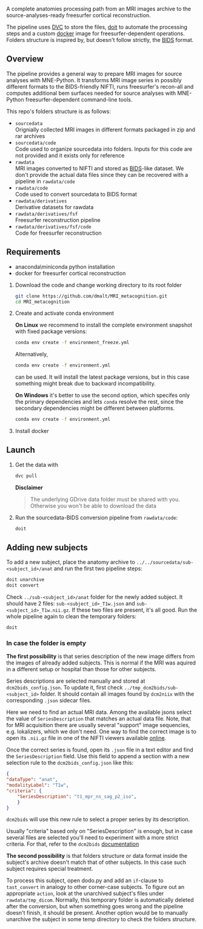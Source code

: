 A complete anatomies processing path from an MRI images archive to the
source-analyses-ready freesurfer cortical reconstruction.

The pipeline uses [DVC](https://dvc.org/) to store the files,
[doit](https://pydoit.org/) to automate the processing steps and a custom
[docker](https://www.docker.com/) image for freesurfer-dependent operations.
Folders structure is inspired by, but doesn't follow strictly, the
[BIDS](https://bids.neuroimaging.io/) format.

Overview
--------
The pipeline provides a general way to prepare MRI images for source analyses
with MNE-Python. It transforms MRI image series in possibly different formats
to the BIDS-friendly NIFTI, runs freesurfer's recon-all and computes additional
bem surfaces needed for source analyses with MNE-Python freesurfer-dependent
command-line tools.

This repo's folders structure is as follows:

- `sourcedata`\
    Orignially collected MRI images in different formats packaged in zip and rar archives
- `sourcedata/code`\
    Code used to organize sourcedata into folders. Inputs for this code are not provided and it
    exists only for reference
- `rawdata`\
    MRI images converted to NIFTI and stored as
    [BIDS](https://bids.neuroimaging.io/)-like dataset. We don't provide the
    actual data files since they can be recovered with a pipeline in
    `rawdata/code`
- `rawdata/code`\
    Code used to convert sourcedata to BIDS format
- `rawdata/derivatives`\
    Derivative datasets for rawdata
- `rawdata/derivatives/fsf`\
    Freesurfer reconstruction pipeline
- `rawdata/derivatives/fsf/code`\
    Code for freesurfer reconstruction


Requirements
------------
- anaconda\miniconda python installation
- docker for freesurfer cortical reconstruction

1. Download the code and change working directory to its root folder

    ```bash
    git clone https://github.com/dmalt/MRI_metacognition.git
    cd MRI_metacognition
    ```

2. Create and activate conda environment

    **On Linux** we recommend to install the complete environment snapshot with
    fixed package versions:
    ```bash
    conda env create -f environment_freeze.yml
    ```
    Alternatively,
    ```bash
    conda env create -f environment.yml
    ```
    can be used. It will install the latest package versions, but in this case
    something might break due to backward incompatibility.

    **On Windows** it's better to use the second option, which specifes only
    the primary dependencies and lets `conda` resolve the rest, since the
    secondary dependencies might be different between platforms.
    ```bash
    conda env create -f environment.yml
    ```

3. Install docker

Launch
------
1. Get the data with
    ```bash
    dvc pull
    ```

    **Disclaimer**
    > The underlying GDrive data folder must be shared with you.
    > Otherwise you won't be able to download the data

2. Run the sourcedata-BIDS conversion pipeline from `rawdata/code`:
    ```bash
    doit
    ```

Adding new subjects
-------------------
To add a new subject, place the anatomy archive to `../../sourcedata/sub-<subject_id>/anat`
and run the first two pipeline steps:
```bash
doit unarchive
doit convert
```

Check `../sub-<subject_id>/anat` folder for the newly added subject. It should
have 2 files: `sub-<subject_id>_T1w.json` and `sub-<subject_id>_T1w.nii.gz`. If
these two files are present, it's all good. Run the whole pipeline again to
clean the temporary folders:

```bash
doit
```

### In case the folder is empty

**The first possibility** is that series description of the new image differs
from the images of already added subjects. This is normal if the MRI was
aquired in a different setup or hospital than those for other subjects.

Series descriptions are selected manually and stored at `dcm2bids_config.json`.
To update it, first check `../tmp_dcm2bids/sub-<subject_id>` folder. It should
contain all images found by `dcm2niix` with the corresponding `.json` sidecar files.

Here we need to find an actual MRI data. Among the available jsons select the
value of `SeriesDescription` that matches an actual data file. Note, that for
MRI acquisition there are usually several "support" image sequencies, e.g.
lokalizers, which we don't need. One way to find the correct image is to open
its `.nii.gz` file in one of the NIFTI viewers available
[online](https://socr.umich.edu/HTML5/BrainViewer/).

Once the correct series is found, open its `.json` file in a text editor and
find the `SeriesDescription` field. Use this field to append a section with a
new selection rule to the `dcm2bids_config.json` like this:

```json
{
"dataType": "anat",
"modalityLabel": "T1w",
"criteria": {
    "SeriesDescription": "t1_mpr_ns_sag_p2_iso",
    }
}
```

`dcm2bids` will use this new rule to select a proper series by its description.

Usually "criteria" based only on "SeriesDescription" is enough, but in case
several files are selected you'll need to experiment with a more strict
criteria. For that, refer to the `dcm2bids`
[documentation](https://unfmontreal.github.io/Dcm2Bids/docs/how-to/create-config-file/)

**The second possibility** is that folders structure or data format inside the
subject's archive doesn't match that of other subjects. In this case such
subject requires special treatment.

To process this subject, open dodo.py and add an `if`-clause to `tast_convert`
in analogy to other corner-case subjects. To figure out an appropriate
`action`, look at the unarchived subject's files under `rawdata/tmp_dicom`.
Normally, this temporary folder is automatically deleted after the conversion,
but when something goes wrong and the pipeline doesn't finish, it should be
present. Another option would be to manually unarchive the subject in some temp
directory to check the folders structure.
